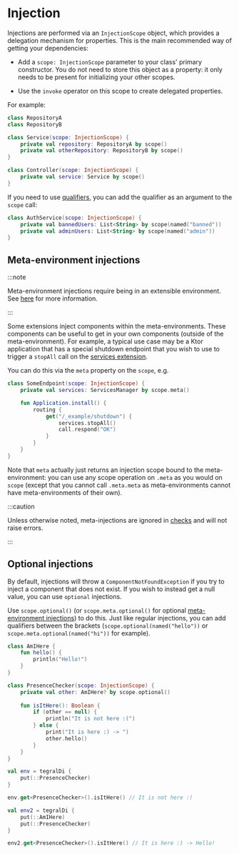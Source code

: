 # Injection

Injections are performed via an `InjectionScope` object, which provides a delegation mechanism for properties. This is the main recommended way of getting your dependencies:

- Add a `scope: InjectionScope` parameter to your class' primary constructor. You do not need to store this object as a property: it only needs to be present for initializing your other scopes.

- Use the `invoke` operator on this scope to create delegated properties.

For example:

```kotlin
class RepositoryA
class RepositoryB

class Service(scope: InjectionScope) {
    private val repository: RepositoryA by scope()
    private val otherRepository: RepositoryB by scope()
}

class Controller(scope: InjectionScope) {
    private val service: Service by scope()
}
```

If you need to use [qualifiers](#qualifiers), you can add the qualifier as an argument to the `scope` call:

```kotlin
class AuthService(scope: InjectionScope) {
    private val bannedUsers: List<String> by scope(named("banned"))
    private val adminUsers: List<String> by scope(named("admin"))
}
```

## Meta-environment injections

:::note

Meta-environment injections require being in an extensible environment. See [here](./extensions/index.md#meta-environment) for more information.

:::

Some extensions inject components within the meta-environments. These components can be useful to get in your own components (outside of the meta-environment). For example, a typical use case may be a Ktor application that has a special shutdown endpoint that you wish to use to trigger a `stopAll` call on the [services extension](extensions/services.md).

You can do this via the `meta` property on the `scope`, e.g.

```kotlin
class SomeEndpoint(scope: InjectionScope) {
    private val services: ServicesManager by scope.meta()

    fun Application.install() {
        routing {
            get("/_example/shutdown") {
                services.stopAll()
                call.respond("OK")
            }
        }
    }
}
```

Note that `meta` actually just returns an injection scope bound to the meta-environment: you can use any scope operation on `.meta` as you would on `scope` (except that you cannot call `.meta.meta` as meta-environments cannot have meta-environments of their own).

:::caution

Unless otherwise noted, meta-injections are ignored in [checks](./testing/checks.md) and will not raise errors.

:::

## Optional injections

By default, injections will throw a `ComponentNotFoundException` if you try to inject a component that does not exist. If you wish to instead get a null value, you can use `optional` injections.

Use `scope.optional()` (or `scope.meta.optional()` for optional [meta-environment injections](#meta-environment-injections)) to do this. Just like regular injections, you can add qualifiers between the brackets (`scope.optional(named("hello"))` or `scope.meta.optional(named("hi"))` for example).

```kotlin
class AmIHere {
    fun hello() {
        println("Hello!")
    }
}

class PresenceChecker(scope: InjectionScope) {
    private val other: AmIHere? by scope.optional()
    
    fun isItHere(): Boolean {
        if (other == null) {
            println("It is not here :(")
        } else {
            print("It is here :) -> ")
            other.hello()
        }
    }
}

val env = tegralDi {
    put(::PresenceChecker)
} 

env.get<PresenceChecker>().isItHere() // It is not here :(

val env2 = tegralDi {
    put(::AmIHere)
    put(::PresenceChecker)
}

env2.get<PresenceChecker>().isItHere() // It is here :) -> Hello!
```
